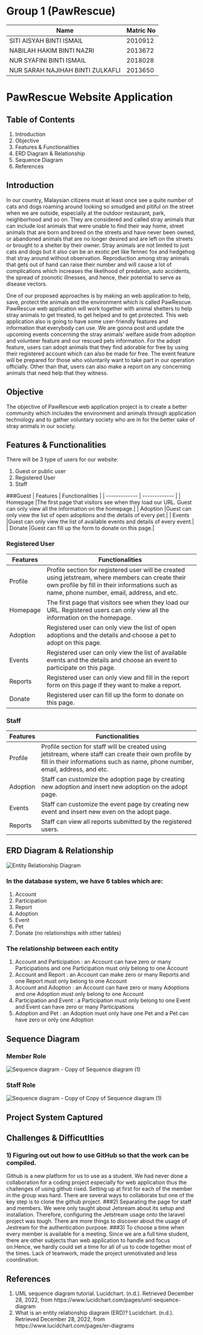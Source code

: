 # Group 1 (PawRescue)


| Name                                                              |  Matric No    |
| -------------                                                     | ------------- |
| SITI AISYAH BINTI ISMAIL                                          |   2010912     |
| NABILAH HAKIM BINTI NAZRI                                         |   2013672     |
| NUR SYAFINI BINTI ISMAIL                                          |   2018028     |
| NUR SARAH NAJIHAH BINTI ZULKAFLI                                  |   2013650     |


# PawRescue Website Application

## Table of Contents
<ol>
  <li>Introduction</li>
  <li>Objective</li>
  <li>Features & Functionalities</li>
  <li>ERD Diagram & Relationship</li>
  <li>Sequence Diagram</li>
  <li>References</li>
</ol>

## Introduction

In our country, Malaysian citizens must at least once see a quite number of cats and dogs roaming around looking so smudged and pitiful on the street when we are outside, especially at the outdoor restaurant, park, neighborhood and so on. They are considered and called stray animals that can include lost animals that were unable to find their way home, street animals that are born and breed on the streets and have never been owned, or abandoned animals that are no longer desired and are left on the streets or brought to a shelter by their owner. Stray animals are not limited to just cats and dogs but it also can be an exotic pet like fennec fox and hedgehog that stray around without observation. Reproduction among stray animals that gets out of hand can raise their number and will cause a lot of complications which increases the likelihood of predation, auto accidents, the spread of zoonotic illnesses, and hence, their potential to serve as disease vectors. 

One of our proposed approaches is by making an web application to help, save, protect the animals and the environment which is called PawRescue. PawRescue web application will work together with animal shelters to help stray animals to get treated, to get helped and to get protected. This web application also is going to have some user-friendly features and information that everybody can use. We are gonna post and update the upcoming events concerning the stray animals’ welfare aside from adoption and volunteer feature and our rescued pets information. For the adopt feature, users can adopt animals that they find adorable for free by using their registered account which can also be made for free. The event feature will be prepared for those who voluntarily want to take part in our operation officially. Other than that, users can also make a report on any concerning animals that need help that they witness.


## Objective

The objective of PawRescue web application project is to create a better community which includes the environment and animals through application technology and to gather voluntary society who are in for the better sake of stray animals in our society.

## Features & Functionalities

There will be 3 type of users for our website:
1. Guest or public user
2. Registered User
3. Staff

###Guest
| Features                         |  Functionalities   |
| -------------                    | -------------      |
| Homepage                         |The first page that visitors see when they load our URL. Guest can only view all the information on the homepage.|
| Adoption                         |Guest can only view the list of open adoptions and the details of every pet.|
| Events                           |Guest can only view the list of available events and details of every event.|
| Donate                           |Guest can fill up the form to donate on this page.|

### Registered User
| Features                         |  Functionalities   |
| -------------                    | -------------      |
| Profile                          |Profile section for registered user will be created using jetstream, where members can create their own profile by fill in their informations such as name, phone number, email, address, and etc.|
| Homepage                         |The first page that visitors see when they load our URL. Registered users can only view all the information on the homepage.|
| Adoption                         |Registered user can only view the list of open adoptions and the details and choose a pet to adopt on this page.|
| Events                           |Registered user can only view the list of available events and the details and choose an event to participate on this page.|
| Reports                          |Registered user can only view and fill in the report form on this page if they want to make a report.|
| Donate                           |Registered user can fill up the form to donate on this page.|

### Staff
| Features                         |  Functionalities   |
| -------------                    | -------------      |
| Profile                          |Profile section for staff will be created using jetstream, where staff can create their own profile by fill in their informations such as name, phone number, email, address, and etc.|
| Adoption                         |Staff can customize the adoption page by creating new adoption and insert new adoption on the adopt page.|
| Events                           |Staff can customize the event page by creating new event and insert new even on the adopt page.|
| Reports                          |Staff can view all reports submitted by the registered users.|

## ERD Diagram & Relationship
![Entity Relationship Diagram](https://user-images.githubusercontent.com/68623558/214100575-d0bbd180-4d87-4455-b0a6-6c5a73cd9140.png)



### In the database system, we have 6 tables which are:
1. Account
2. Participation
3. Report
4. Adoption
5. Event
6. Pet
7. Donate (no relationships with other tables)

### The relationship between each entity
1) Account and Participation : an Account can have zero or many Participations and one Participation must only belong to one Account 
2) Account and Report : an Account can make zero or many Reports and one Report must only belong to one Account
3) Account and Adoption : an Account can have zero or many Adoptions and one Adoption must only belong to one Account
4) Participation and Event : a Participation must only belong to one Event and Event can have zero or many Participations
5) Adoption and Pet : an Adoption must only have one Pet and a Pet can have zero or only one Adoption


## Sequence Diagram
### Member Role
![Sequence diagram - Copy of Sequence diagram (1)](https://user-images.githubusercontent.com/68623558/209470668-4966014a-c821-47fa-a266-4a8131fb9f9a.png)

### Staff Role
![Sequence diagram - Copy of Copy of Sequence diagram (1)](https://user-images.githubusercontent.com/68623558/209470671-96c464c9-0c59-4058-b3d8-8312bb94951a.png)

## Project System Captured

## Challenges & Difficutlties 
### 1) Figuring out out how to use GitHub so that the work can be compiled.
Github is a new platform for us to use as a student. We had never done a collaboration for a coding project especially for web application thus the challenges of using github rised. Setting up at first for each of the member in the group was hard. There are several ways to collaborate but one of the key step is to clone the github project. 
###2) Separating the page for staff and members.
We were only taught about Jetsream about its setup and installation. Therefore, configuring the Jetstream usage onto the laravel project was tough. There are more things to discover about the usage of Jestream for the authentication purpose.
###3) To choose a time when every member is available for a meeting.
Since we are a full time student, there are other subjects than web application to handle and focus on.Hence, we hardly could set a time for all of us to code together most of the times. Lack of teamwork, made the project unmotivated and less coordination. 

## References

<ol>
  <li>UML sequence diagram tutorial. Lucidchart. (n.d.). Retrieved December 28, 2022, from https://www.lucidchart.com/pages/uml-sequence-diagram </li>
  <li>What is an entity relationship diagram (ERD)? Lucidchart. (n.d.). Retrieved December 28, 2022, from https://www.lucidchart.com/pages/er-diagrams </li>
</ol>


